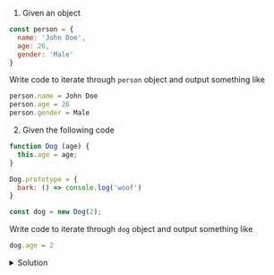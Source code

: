 1. Given an object 
```js
const person = {
  name: 'John Doe',
  age: 26,
  gender: 'Male'
}
```
Write code to iterate through `person` object and output something like
```js
person.name = John Doe
person.age = 26
person.gender = Male
```

2. Given the following code
```js
function Dog (age) {
  this.age = age;
}

Dog.prototype = {
  bark: () => console.log('woof')
}

const dog = new Dog(2);
```

Write code to iterate through `dog` object and output something like
```js
dog.age = 2
```

<details>
<summary>Solution</summary>
<p>

1. 
Use `for...in loop` method.
```js
for(const key in person){
  console.log(`person.${key} = ${person[key]}`)
}
```

Use `Object.keys`
```js
Object.keys(person).forEach(key => console.log(`person.${key} = ${person[key]}`))
```

2. 
Use `for...in loop` method.
```js
for(const key in dog){
  if(dog.hasOwnProperty(key)) {
    console.log(`dog.${key} = ${dog[key]}`)
  }
}
```

Use `Object.keys`
```js
Object.keys(dog).forEach(key => {
  if(dog.hasOwnProperty(key)) {
    console.log(`dog.${key} = ${dog[key]}`)
  }
})
```
</p>
</details>

